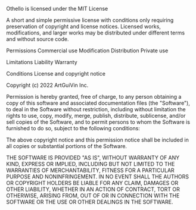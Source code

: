 Othello is licensed under the MIT License

A short and simple permissive license with conditions only requiring preservation of copyright and license notices. Licensed works, modifications, and larger works may be distributed under different terms and without source code.

Permissions
    Commercial use
    Modification
    Distribution
    Private use

Limitations
    Liability
    Warranty

Conditions
    License and copyright notice 

Copyright (c) 2022 ArtGuiVin Inc.

Permission is hereby granted, free of charge, to any person obtaining a copy of this software and associated documentation files (the "Software"), to deal in the Software without restriction, including without limitation the rights to use, copy, modify, merge, publish, distribute, sublicense, and/or sell copies of the Software, and to permit persons to whom the Software is furnished to do so, subject to the following conditions:

The above copyright notice and this permission notice shall be included in all copies or substantial portions of the Software.

THE SOFTWARE IS PROVIDED "AS IS", WITHOUT WARRANTY OF ANY KIND, EXPRESS OR IMPLIED, INCLUDING BUT NOT LIMITED TO THE WARRANTIES OF MERCHANTABILITY, FITNESS FOR A PARTICULAR PURPOSE AND NONINFRINGEMENT. IN NO EVENT SHALL THE AUTHORS OR COPYRIGHT HOLDERS BE LIABLE FOR ANY CLAIM, DAMAGES OR OTHER LIABILITY, WHETHER IN AN ACTION OF CONTRACT, TORT OR OTHERWISE, ARISING FROM, OUT OF OR IN CONNECTION WITH THE SOFTWARE OR THE USE OR OTHER DEALINGS IN THE SOFTWARE.